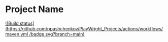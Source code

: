 # Project Name

[![Build status](https://github.com/ppashchenkov/PlayWright_Projects/actions/workflows/maven.yml
/badge.svg?branch=main)](https://github.com/ppashchenkov/PlayWright_Projects/actions/workflows/maven.yml)